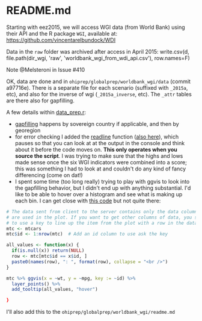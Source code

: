 # README.md

Starting with eez2015, we will access WGI data (from World Bank) using their API and the R package `WGI`, available at:
https://github.com/vincentarelbundock/WDI

Data in the `raw` folder was archived after access in April 2015: write.csv(d, file.path(dir_wgi, 'raw', 'worldbank_wgi_from_wdi_api.csv'), row.names=F)

Note @Melsteroni in Issue #410

OK, data are done and in `ohiprep/globalprep/worldbank_wgi/data` (commit a97716e). There is a separate file for each scenario (suffixed with `_2015a`, etc), and also for the inverse of wgi (`_2015a_inverse`, etc). The `_attr` tables are there also for gapfilling.

A few details within [data_prep.r](https://github.com/OHI-Science/ohiprep/blob/master/globalprep/worldbank_wgi/data_prep.R):

*  [gapfilling](https://github.com/OHI-Science/ohiprep/blob/master/globalprep/worldbank_wgi/data_prep.R#L159-L195) happens by sovereign country if applicable, and then by georegion 
* for error checking I added the [readline](https://github.com/OHI-Science/ohiprep/blob/master/globalprep/worldbank_wgi/data_prep.R#L123) function ([also here](https://github.com/OHI-Science/ohiprep/blob/master/globalprep/worldbank_wgi/data_prep.R#L217)), which pauses so that you can look at at the output in the console and think about it before the code moves on. **This only operates when you source the script**. I was trying to make sure that the highs and lows made sense once the six WGI indicators were combined into a score; this was something I had to look at and couldn't do any kind of fancy differencing (come on dat!)
* I spent some time (too long really) trying to play with ggvis to look into the gapfilling behavior, but I didn't end up with anything substantial. I'd like to be able to hover over a histogram and see what is making up each bin. I can get close with [this code](http://rpackages.ianhowson.com/cran/ggvis/man/add_tooltip.html) but not quite there: 
```r
# The data sent from client to the server contains only the data columns that
# are used in the plot. If you want to get other columns of data, you should
# to use a key to line up the item from the plot with a row in the data.
mtc <- mtcars
mtc$id <- 1:nrow(mtc)  # Add an id column to use ask the key

all_values <- function(x) {
  if(is.null(x)) return(NULL)
  row <- mtc[mtc$id == x$id, ]
  paste0(names(row), ": ", format(row), collapse = "<br />")
}

mtc %>% ggvis(x = ~wt, y = ~mpg, key := ~id) %>%
  layer_points() %>%
  add_tooltip(all_values, "hover")

}
```


I'll also add this to the `ohiprep/globalprep/worldbank_wgi/readme.md`